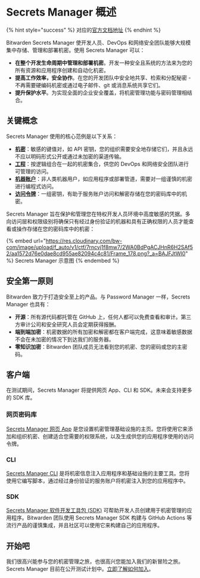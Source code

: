 # Secrets Manager 概述

{% hint style="success" %}
对应的[官方文档地址](https://bitwarden.com/help/secrets-manager-overview/)
{% endhint %}

Bitwarden Secrets Manager 使开发人员、DevOps 和网络安全团队能够大规模集中存储、管理和部署机密。使用 Secrets Manager 可以：

* **在整个开发生命周期中管理和部署机密**。开发一种安全且系统的方法来为您的所有资源和应用程序创建和自动化机密。
* **提高工作效率，安全协作**。在您的开发团队中安全地共享、检索和分配秘密 - 不再需要硬编码机密或通过电子邮件、git 或消息系统共享它们。
* **提升保护水平**。为实现全面的企业安全覆盖，将机密管理功能与密码管理相结合。

## 关键概念 <a href="#key-concepts" id="key-concepts"></a>

Secrets Manager 使用的核心范例是以下关系：

* [**机密**](your-secrets/secrets.md)：敏感的键值对，如 API 密钥，您的组织需要安全地存储它们，并且永远不应以明码形式公开或通过未加密的渠道传输。
* [**工程**](your-secrets/projects.md)：按逻辑组合在一起的机密集合，供您的 DevOps 和网络安全团队进行可管理的访问。
* [**机器账户**](your-secrets/machine-accounts.md)：非人类机器用户，如应用程序或部署管道，需要对一组谨慎的机密进行编程式访问。
* [**访问令牌**](your-secrets/access-tokens.md)：一组密钥，有助于服务账户访问和解密存储在您的密码库中的机密。

Secrets Manager 旨在保护和管理您在特权开发人员环境中高度敏感的凭据。多向访问层和权限级别将确保只有经过身份验证的机器和具有正确权限的人员才能查看或操作存储在您的密码库中的机密：

{% embed url="https://res.cloudinary.com/bw-com/image/upload/f_auto/v1/ctf/7rncvj1f8mw7/2WA0BdPgACJHnR6H2SAf52/aa1572d76e0dae8cd955ae82094c4c81/Frame_178.png?_a=BAJFJtWI0" %}
Secrets Manager 示意图
{% endembed %}

## 安全第一原则 <a href="#security-first-principles" id="security-first-principles"></a>

Bitwarden 致力于打造安全至上的产品。与 Password Manager 一样，Secrets Manager 也具有：

* **开源**：所有源代码都托管在 GitHub 上，任何人都可以免费查看和审计。第三方审计公司和安全研究人员会定期获得报酬。
* **端到端加密**：机密数据的所有加密和解密都在客户端完成，这意味着敏感数据不会在未加密的情况下到达我们的服务器。
* **零知识加密**：Bitwarden 团队成员无法看到您的机密、您的密码或您的主密码。

## 客户端 <a href="#clients" id="clients"></a>

在测试期间，Secrets Manager 将提供网页 App、CLI 和 SDK。未来会支持更多的 SDK 库。

### 网页密码库 <a href="#web-vault" id="web-vault"></a>

[Secrets Manager 网页 App](get-started/secrets-manager-quick-start.md) 是您设置机密管理基础设施的主页。您将使用它来添加和组织机密、创建适合您需要的权限系统，以及生成供您的应用程序使用的访问令牌。

### CLI

[Secrets Manager CLI](developer-tools/secrets-manager-cli.md) 是将机密信息注入应用程序和基础设施的主要工具。您将使用它编写脚本，通过经过身份验证的服务账户将机密注入到您的应用程序中。

### SDK

[Secrets Manager 软件开发工具包 (SDK)](developer-tools/secrets-manager-sdk.md) 可帮助开发人员创建用于机密管理的应用程序。Bitwarden 团队使用 Secrets Manager SDK 构建与 GitHub Actions 等流行产品的谨慎集成，并且社区可以使用它来构建自己的应用程序。

## 开始吧 <a href="#get-started-today" id="get-started-today"></a>

我们很高兴能参与您的机密管理之旅，也很高兴您能加入我们的新冒险之旅。Secrets Manager 目前在公开测试计划中。[立即了解如何加入](../miscellaneous/beta-signup.md)。
